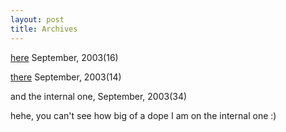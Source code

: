 ```yaml
---
layout: post
title: Archives
---
```

<p><a title="My Blog" href="http://www.chrisfrazier.net/blog" target="_blank">here</a> September, 2003(16)</p>
<p><a title="My other blog" href="http://weblogs.asp.net/CFrazier" target="_blank">there</a> September, 2003(14)</p>
<p>and the internal one, September, 2003(34) </p>
<p>hehe, you can't see how big of a dope I am on the internal one :)</p>
